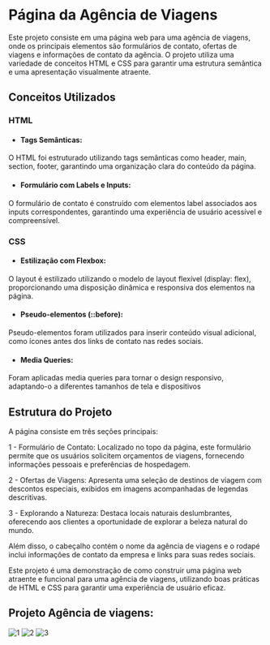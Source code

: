 # Página da Agência de Viagens
Este projeto consiste em uma página web para uma agência de viagens, onde os principais elementos são formulários de contato, ofertas de viagens e informações de contato da agência. O projeto utiliza uma variedade de conceitos HTML e CSS para garantir uma estrutura semântica e uma apresentação visualmente atraente.

## Conceitos Utilizados
### HTML
- ####  Tags Semânticas:
O HTML foi estruturado utilizando tags semânticas como header, main, section, footer, garantindo uma organização clara do conteúdo da página.
- #### Formulário com Labels e Inputs: 
O formulário de contato é construído com elementos label associados aos inputs correspondentes, garantindo uma experiência de usuário acessível e compreensível.

### CSS
- #### Estilização com Flexbox: 
O layout é estilizado utilizando o modelo de layout flexível (display: flex), proporcionando uma disposição dinâmica e responsiva dos elementos na página.
- #### Pseudo-elementos (::before):
Pseudo-elementos foram utilizados para inserir conteúdo visual adicional, como ícones antes dos links de contato nas redes sociais.
- #### Media Queries:
Foram aplicadas media queries para tornar o design responsivo, adaptando-o a diferentes tamanhos de tela e dispositivos

## Estrutura do Projeto

A página consiste em três seções principais:

1 - Formulário de Contato:
Localizado no topo da página, este formulário permite que os usuários solicitem orçamentos de viagens, fornecendo informações pessoais e preferências de hospedagem.

2 - Ofertas de Viagens:
Apresenta uma seleção de destinos de viagem com descontos especiais, exibidos em imagens acompanhadas de legendas descritivas.

3 - Explorando a Natureza: 
Destaca locais naturais deslumbrantes, oferecendo aos clientes a oportunidade de explorar a beleza natural do mundo.

Além disso, o cabeçalho contém o nome da agência de viagens e o rodapé inclui informações de contato da empresa e links para suas redes sociais.

Este projeto é uma demonstração de como construir uma página web atraente e funcional para uma agência de viagens, utilizando boas práticas de HTML e CSS para garantir uma experiência de usuário eficaz.


## Projeto Agência de viagens:
![1](https://github.com/alands1999/Agencia_Viagem/assets/150439841/ddcd5560-29d4-4780-bc78-09290c98f33e)
![2](https://github.com/alands1999/Agencia_Viagem/assets/150439841/2fcc952d-df8f-4d5a-bd24-251cb16a1cdd)
![3](https://github.com/alands1999/Agencia_Viagem/assets/150439841/8bb0f47b-8adf-4fee-9723-ea8c6afc12b5)


